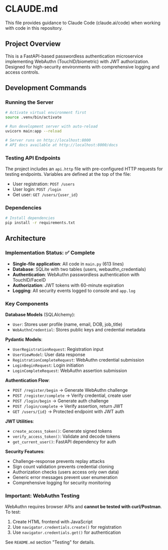 # CLAUDE.md

This file provides guidance to Claude Code (claude.ai/code) when working with code in this repository.

## Project Overview

This is a FastAPI-based passwordless authentication microservice implementing WebAuthn (TouchID/biometric) with JWT authorization. Designed for high-security environments with comprehensive logging and access controls.

## Development Commands

### Running the Server
```bash
# Activate virtual environment first
source .venv/bin/activate

# Run development server with auto-reload
uvicorn main:app --reload

# Server runs on http://localhost:8000
# API docs available at http://localhost:8000/docs
```

### Testing API Endpoints
The project includes an `api.http` file with pre-configured HTTP requests for testing endpoints. Variables are defined at the top of the file:
- User registration: `POST /users`
- User login: `POST /login`
- Get user: `GET /users/{user_id}`

### Dependencies
```bash
# Install dependencies
pip install -r requirements.txt
```

## Architecture

### Implementation Status: ✅ Complete

- **Single-file application**: All code in `main.py` (613 lines)
- **Database**: SQLite with two tables (users, webauthn_credentials)
- **Authentication**: WebAuthn passwordless authentication with TouchID/FaceID
- **Authorization**: JWT tokens with 60-minute expiration
- **Logging**: All security events logged to console and `app.log`

### Key Components

**Database Models** (SQLAlchemy):
- `User`: Stores user profile (name, email, DOB, job_title)
- `WebAuthnCredential`: Stores public keys and credential metadata

**Pydantic Models**:
- `UserRegistrationRequest`: Registration input
- `UserViewModel`: User data response
- `RegistrationCompleteRequest`: WebAuthn credential submission
- `LoginBeginRequest`: Login initiation
- `LoginCompleteRequest`: WebAuthn assertion submission

**Authentication Flow**:
- `POST /register/begin` → Generate WebAuthn challenge
- `POST /register/complete` → Verify credential, create user
- `POST /login/begin` → Generate auth challenge
- `POST /login/complete` → Verify assertion, return JWT
- `GET /users/{id}` → Protected endpoint with JWT auth

**JWT Utilities**:
- `create_access_token()`: Generate signed tokens
- `verify_access_token()`: Validate and decode tokens
- `get_current_user()`: FastAPI dependency for auth

**Security Features**:
- Challenge-response prevents replay attacks
- Sign count validation prevents credential cloning
- Authorization checks (users access only own data)
- Generic error messages prevent user enumeration
- Comprehensive logging for security monitoring

### Important: WebAuthn Testing

WebAuthn requires browser APIs and **cannot be tested with curl/Postman**. To test:
1. Create HTML frontend with JavaScript
2. Use `navigator.credentials.create()` for registration
3. Use `navigator.credentials.get()` for authentication

See `README.md` section "Testing" for details.
